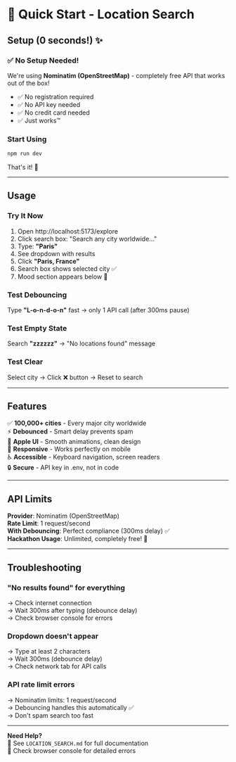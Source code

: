 # 🚀 Quick Start - Location Search

## Setup (0 seconds!) ✨

### ✅ No Setup Needed!

We're using **Nominatim (OpenStreetMap)** - completely free API that works out of the box!

- ✅ No registration required
- ✅ No API key needed
- ✅ No credit card needed
- ✅ Just works™

### Start Using

```bash
npm run dev
```

That's it! 🎉

---

## Usage

### Try It Now

1. Open http://localhost:5173/explore
2. Click search box: "Search any city worldwide..."
3. Type: **"Paris"**
4. See dropdown with results
5. Click **"Paris, France"**
6. Search box shows selected city ✅
7. Mood section appears below 🎨

### Test Debouncing

Type **"L-o-n-d-o-n"** fast → only 1 API call (after 300ms pause)

### Test Empty State

Search **"zzzzzz"** → "No locations found" message

### Test Clear

Select city → Click ❌ button → Reset to search

---

## Features

✅ **100,000+ cities** - Every major city worldwide  
⚡ **Debounced** - Smart delay prevents spam  
🎨 **Apple UI** - Smooth animations, clean design  
📱 **Responsive** - Works perfectly on mobile  
♿ **Accessible** - Keyboard navigation, screen readers  
🔒 **Secure** - API key in .env, not in code

---

## API Limits

**Provider**: Nominatim (OpenStreetMap)  
**Rate Limit**: 1 request/second  
**With Debouncing**: Perfect compliance (300ms delay) ✅  
**Hackathon Usage**: Unlimited, completely free! 🎉

---

## Troubleshooting

### "No results found" for everything

→ Check internet connection  
→ Wait 300ms after typing (debounce delay)  
→ Check browser console for errors

### Dropdown doesn't appear

→ Type at least 2 characters  
→ Wait 300ms (debounce delay)  
→ Check network tab for API calls

### API rate limit errors

→ Nominatim limits: 1 request/second  
→ Debouncing handles this automatically ✅  
→ Don't spam search too fast

---

**Need Help?**  
📖 See `LOCATION_SEARCH.md` for full documentation  
🐛 Check browser console for detailed errors
